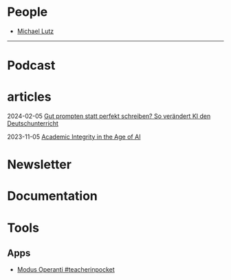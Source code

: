 # People

* [Michael Lutz](https://www.linkedin.com/in/michaellutz-edtech-advisor)

***

# Podcast


# articles

2024-02-05 [Gut prompten statt perfekt schreiben? So verändert KI den Deutschunterricht](https://deutsches-schulportal.de/unterricht/gut-prompten-statt-perfekt-schreiben-so-veraendert-ki-den-deutschunterricht/)

2023-11-05 [Academic Integrity in the Age of AI](https://er.educause.edu/articles/sponsored/2023/11/academic-integrity-in-the-age-of-ai)


# Newsletter


# Documentation


# Tools

## Apps
* [Modus Operanti #teacherinpocket](https://www.modusoperandiapp.com/)
